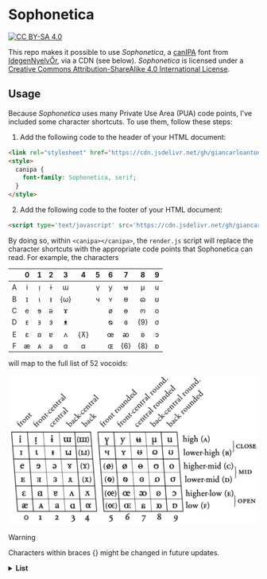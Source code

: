 # Sophonetica

[![CC BY-SA 4.0][license-shield]][license]

This repo makes it possible to use _Sophonetica_, a [canIPA](http://www.canipa.net/doku.php) font from [IdegenNyelvŐr](https://idegennyelvor.blog.hu/2011/04/10/betukeszlet_canipa_hoz), via a CDN (see below). _Sophonetica_ is licensed under a [Creative Commons Attribution-ShareAlike 4.0 International License][license].

[license]: http://creativecommons.org/licenses/by-sa/4.0/
[license-shield]: https://img.shields.io/badge/License-CC%20BY--SA%204.0-lightgrey.svg

## Usage

Because _Sophonetica_ uses many Private Use Area (PUA) code points, I've included some character shortcuts. To use them, follow these steps:

1. Add the following code to the header of your HTML document:

```html
<link rel="stylesheet" href="https://cdn.jsdelivr.net/gh/giancarloantonucci/Sophonetica/font.css">
<style>
  canipa {
    font-family: Sophonetica, serif;
  }
</style>
```

2. Add the following code to the footer of your HTML document:

```html
<script type='text/javascript' src='https://cdn.jsdelivr.net/gh/giancarloantonucci/Sophonetica/render.js'></script>
```

By doing so, within `<canipa></canipa>`, the `render.js` script will replace the character shortcuts with the appropriate code points that Sophonetica can read. For example, the characters

|   | 0 | 1 | 2 | 3 | 4 | 5 | 6 | 7 | 8 | 9 |
|:-:|:-:|:-:|:-:|:-:|:-:|:-:|:-:|:-:|:-:|:-:|
| A | i | ᴉ | ɨ | ɯ |   | ү | y | ʉ | µ | u |
| B | ɪ | ɩ | ᵻ | {ω} |   | ч | ʏ | ᵿ | ɷ | ʊ |
| C | e | ɘ | ə | ɤ |   |   | ø | ɵ | ო | o |
| D | ᴇ | ⱻ | ɜ | ᴥ |   |   | ᴓ | ɞ | {9} | σ |
| E | ɛ | ꞛ | ɐ | ʌ | {⊼} |   | œ | ᴔ | ʚ | ɔ |
| F | æ | ᴀ | a | ɑ | α |   | ɶ | {6} | {8} | ɒ |

will map to the full list of 52 vocoids:

![CanIPA Vocoids](CanIPA_Vocoids.png)

> [!WARNING]  
> Characters within braces {} might be changed in future updates.

<details><summary><b>List</b></summary>
  
- Basic Latin: 6 (0036), 8 (0038), 9 (0039), a (0061), e (0065), i (0069), o (006F), u (0075), y (0079)
- Latin-1 Supplement: µ (00B5), æ (00E6), ø (00F8)
- Latin Extended-A: œ (0153)
- IPA Extensions: ɐ (0250), ɑ (0251), ɒ (0252), ɔ (0254), ɘ (0258), ə (0259), ɛ (025B), ɜ (025C), ɞ (025E), ɤ (0264), ɨ (0268), ɩ (0269), ɪ (026A), ɯ (026F), ɵ (0275), ɶ (0276), ɷ (0277), ʉ (0289), ʊ (028A), ʌ (028C), ʏ (028F), ʚ (029A)
- Greek and Coptic: α (03B1), σ (03C3), ω (03C9)
- Cyrillic: ч (0447), ү (04AF)
- Georgian: ო (10DD)
- Phonetic Extensions: ᴀ (1D00), ᴇ (1D07), ᴉ (1D09), ᴓ (1D13), ᴔ (1D14), ᴥ (1D25), ᵻ (1D7B), ᵿ (1D7F)
- Mathematical Operators: ⊼ (22BC)
- Latin Extended-C: ⱻ (2C7B)
- Latin Extended-D: ꞛ (A79B)
  
</details>
